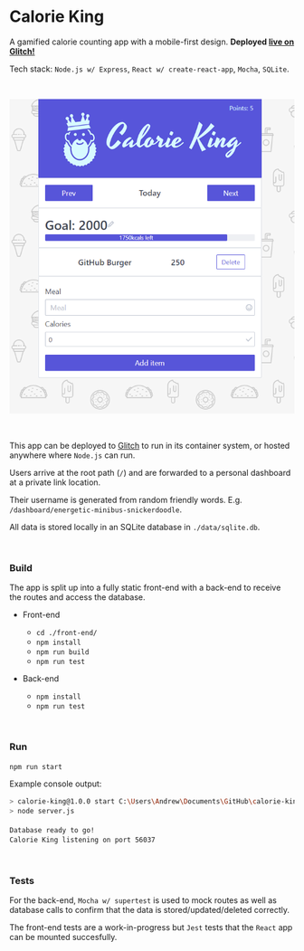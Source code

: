 # Calorie King

A gamified calorie counting app with a mobile-first design. **Deployed [live on Glitch!](https://calorie-king.glitch.me/)**

Tech stack: `Node.js w/ Express`, `React w/ create-react-app`, `Mocha`, `SQLite`.

<br>

[![preview image](https://raw.githubusercontent.com/healeycodes/calorie-king/master/preview.png "Calorie King preview")](https://calorie-king.glitch.me/)

<br>

This app can be deployed to [Glitch](https://glitch.com/) to run in its container system, or hosted anywhere where `Node.js` can run.

Users arrive at the root path (`/`) and are forwarded to a personal dashboard at a private link location.

Their username is generated from random friendly words. E.g. `/dashboard/energetic-minibus-snickerdoodle`.

All data is stored locally in an SQLite database in `./data/sqlite.db`.

<br>

### Build

The app is split up into a fully static front-end with a back-end to receive the routes and access the database.

- Front-end

  - `cd ./front-end/`
  - `npm install`
  - `npm run build`
   - `npm run test`

- Back-end

  - `npm install`
  - `npm run test`

<br>

### Run

`npm run start`

Example console output:

```bash
> calorie-king@1.0.0 start C:\Users\Andrew\Documents\GitHub\calorie-king
> node server.js

Database ready to go!
Calorie King listening on port 56037
```

<br>

### Tests

For the back-end, `Mocha w/ supertest` is used to mock routes as well as database calls to confirm that the data is stored/updated/deleted correctly.

The front-end tests are a work-in-progress but `Jest` tests that the `React` app can be mounted succesfully.



